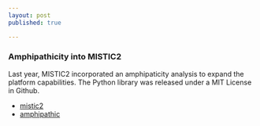 ```yaml
---
layout: post
published: true

---
```


### Amphipathicity into MISTIC2

Last year, MISTIC2 incorporated an amphipaticity analysis to expand the platform capabilities. The Python library was released under a MIT License in Github.

* [mistic2](https://mistic2.leloir.org.ar)
* [amphipathic](https://github.com/ecolell/amphipathic)

